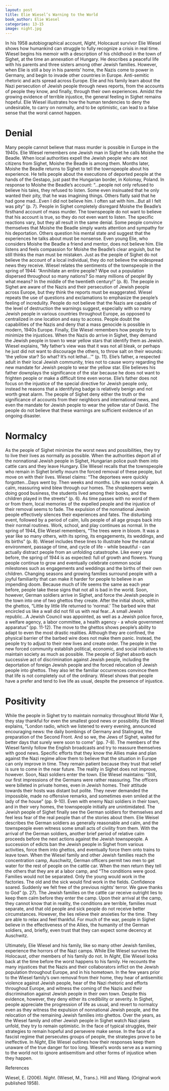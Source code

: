 ```yaml
---
layout: post
title: Elie Wiesel’s Warning to the World
book_author: Elie Wiesel
categories: 13-15
image: night.jpg
---
```


In his 1958 autobiographical account, _Night_, Holocaust survivor Elie Wiesel shows how humankind can struggle to fully recognize a crisis in real time. Wiesel begins his memoir with a description of his childhood in the town of Sighet, at the time an annexation of Hungary. He describes a peaceful life with his parents and three sisters among other Jewish families. However, when Elie is still a boy in his parents’ home, the Nazis come to power in Germany, and begin to invade other countries in Europe. Anti-semitic rhetoric and acts spread across Europe. Elie and his family learn about the Nazi persecution of Jewish people through news reports, from the accounts of people they know, and finally, through their own experiences. Amidst the growing evidence of terrible injustice, the general feeling in Sighet remains hopeful. Elie Wiesel illustrates how the human tendencies to deny the undesirable, to carry on normally, and to be optimistic, can lead to a false sense that the worst cannot happen.

# Denial

Many people cannot believe that mass murder is possible in Europe in the 1940s. Elie Wiesel remembers one Jewish man in Sighet he calls Moishe the Beadle. When local authorities expell the Jewish people who are not citizens from Sighet, Moishe the Beadle is among them. Months later, Moishe the Beadle returns to Sighet to tell the townspeople about his experience. He tells people about the executions of deported people at the hands of the Gestapo, just past the Hungarian border, in Kolomay, Poland. In response to Moishe the Beadle’s account:  “...people not only refused to believe his tales, they refused to listen. Some even insinuated that he only wanted their pity, that he was imagining things. Others flatly said that he had gone mad…Even I did not believe him. I often sat with him…But all I felt was pity” (p. 7). People in Sighet completely disregard Moishe the Beadle’s firsthand account of mass murder. The townspeople do not want to believe that his account is true, so they do not even want to listen. The specific reactions vary, but they all result in the same denial. Some people convince themselves that Moishe the Beadle simply wants attention and sympathy for his deportation. Others question his mental state and suggest that the experiences he talks about must be nonsense. Even young Elie, who considers Moishe the Beadle a friend and mentor, does not believe him. Elie listens and feels compassion for Moishe the Beadle’s clear anguish, but he still thinks the man must be mistaken. Just as the people of Sighet do not believe the account of a local individual, they do not believe the widespread news they receive. Wiesel relates the sentiments of the townspeople in the spring of 1944: “Annihilate an entire people? Wipe out a population dispersed throughout so many nations? So many millions of people! By what means? In the middle of the twentieth century!” (p. 8). The people in Sighet are aware of the Nazis and their persecution of Jewish people across Europe, but they think the reports must be exaggerated. Wiesel repeats the use of questions and exclamations to emphasize the people’s feeling of incredulity. People do not believe that the Nazis are capable of the level of destruction the warnings suggest, especially with so many Jewish people in various countries throughout Europe, as opposed to centralized in one location and easy to access. People doubt the capabilities of the Nazis and deny that a mass genocide is possible in modern, 1940s Europe. Finally, Elie Wiesel remembers how people try to minimize the injustices. When the Nazis do arrive in Sighet, they demand the Jewish people in town to wear yellow stars that identify them as Jewish. Wiesel explains, “My father’s view was that it was not all bleak, or perhaps he just did not want to discourage the others, to throw salt on their wounds: ‘the yellow star? So what? It’s not lethal…’” (p. 11). Elie’s father, a respected adult in their local Jewish community, tries not to cause worry regarding the new mandate for Jewish people to wear the yellow star. Elie believes his father downplays the significance of the star because he does not want to frighten people or make a difficult time even worse. Elie’s father does not focus on the injustice of the special directive for Jewish people only, instead he reasons that a identifying badge is relatively benign and not worth great alarm. The people of Sighet deny either the truth or the significance of accounts from their neighbors and international news, and even the mandate for Jewish people to wear the yellow star of David. The people do not believe that these warnings are sufficient evidence of an ongoing disaster.

# Normalcy

As the people of Sighet minimize the worst news and possibilities, they try to live their lives as normally as possible. When the authorities deport all of the nonnational Jewish people in Sighet, Hungarian police push them into cattle cars and they leave Hungary. Elie Wiesel recalls that the townspeople who remain in Sighet briefly mourn the forced removal of these people, but move on with their lives. Wiesel claims: “The deportees were quickly forgotten…Days went by. Then weeks and months. Life was normal again. A calm, reassuring wind blew through our homes. The shopkeepers were doing good business, the students lived among their books, and the children played in the streets” (p. 6). As time passes with no word of them or from them, local memories of the expelled people and the injustice of their removal seems to fade. The expulsion of the nonnational Jewish people effectively silences their experiences and fates. The disturbing event, followed by a period of calm, lulls people of all age groups back into their normal routines. Work, school, and play continues as normal. In the spring of 1944, Elie Wiesel remembers, “The trees were in bloom. It was a year like so many others, with its spring, its engagements, its weddings, and its births” (p. 8). Wiesel includes these lines to illustrate how the natural environment, passage of time, and cycle of life - while beautiful - can actually distract people from an unfolding catastrophe. Like every year before, the spring of 1944 is as expected: full of growth and flowers. Young people continue to grow and eventually celebrate common social milestones such as engagements and weddings and the births of their own children. Changing seasons and growing families surround people with a joyful familiarity that can make it harder for people to believe in an impending doom. Because much of life seems the same as each year before, people take these signs that not all is bad in the world. Soon, however, German soldiers arrive in Sighet, and force the Jewish people in the town into one of two ghettos they create. After the initial shock, within the ghettos, “Little by little life returned to ‘normal.’ The barbed wire that encircled us like a wall did not fill us with real fear…A small Jewish republic…A Jewish Council was appointed, as well as a Jewish police force, a welfare agency, a labor committee, a health agency - a whole government apparatus” (pp. 11-12). The move to the ghettos shows people’s ability to adapt to even the most drastic realities. Although they are confined, the physical barrier of the barbed wire does not make them panic. Instead, the people try to adjust to their new lives and create order. The people in the new forced community establish political, economic, and social initiatives to maintain society as much as possible. The people of Sighet absorb each successive act of discrimination against Jewish people, including the deportation of foreign Jewish people and the forced relocation of Jewish people into ghettos. They also let the familiar occurrences convince them that life is not completely out of the ordinary. Wiesel shows that people have a prefer and tend to live life as usual, despite   the presence of injustice.

# Positivity

While the people in Sighet try to maintain normalcy throughout World War II, they stay thankful for even the smallest good news or possibility. Elie Wiesel explains, “London radio, which we listened to every evening, announced encouraging news: the daily bombings of Germany and Stalingrad, the preparation of the Second Front. And so we, the Jews of Sighet, waited for better days that surely were soon to come” (pp. 7-8). The members of the Wiesel family follow the English broadcasts and try to reassure themselves with good news. Specific efforts that they know the Allies make and plan against the Nazi regime allow them to believe that the situation in Europe can only improve in time. They remain patient because they trust that relief is sure to come in the near future. The reality in Sighet does not improve, however. Soon, Nazi soldiers enter the town. Elie Wiesel maintains: “Still, our first impressions of the Germans were rather reassuring. The officers were billeted in private homes, even in Jewish homes. Their attitude towards their hosts was distant but polite. They never demanded the impossible, made no offensive remarks, and sometimes even smiled at the lady of the house” (pp. 9-10). Even with enemy Nazi soldiers in their town, and in their very homes, the townspeople initially are unintimidated. The Jewish people of Sighet finally see the German soldiers for themselves and feel less fear of the real people than of the stories about them. Elie Weisel describes the German soldiers as generally reasonable and calm, and the townspeople even witness some small acts of civility from them. With the arrival of the German soldiers, another brief period of relative calm proceeds before the next actions against the Jewish townspeople. A succession of edicts ban the Jewish people in Sighet from various activities, force them into ghettos, and eventually force them onto trains to leave town. When the Wiesel family and other Jewish families reach the concentration camp, Auschwitz, German officers permit two men to get water for the rest of people on the cattle car. When the men return they tell the others that they are at a labor camp, and “The conditions were good. Families would not be separated. Only the young would work in the factories. The old and the sick would find work in the fields. Confidence soared. Suddenly we felt free of the previous nights’ terror. We gave thanks to God” (p. 27). The Jewish families on the cattle car receive outright lies to keep them calm before they enter the camp. Upon their arrival at the camp, they cannot know that in reality, the conditions are terrible, families must separate, and that old people and sick people do not receive better circumstances. However, the lies relieve their anxieties for the time. They are able to relax and feel thankful. For much of the war, people in Sighet believe in the effectiveness of the Allies, the humanity of the German soldiers, and, briefly, even trust that they can expect some decency at Auschwitz.

Ultimately, Elie Wiesel and his family, like so many other Jewish families, experience the horrors of the Nazi camps. While Elie Wiesel survives the Holocaust, other members of his family do not. In _Night_, Elie Wiesel looks back at the time before the worst happens to his family. He recounts the many injustices that the Nazis and their collaborators inflict on the Jewish population throughout Europe, and in his hometown. In the few years prior to the Wiesel family’s own removal from their home, they hear of antisemitic violence against Jewish people, hear of the Nazi rhetoric and efforts throughout Europe, and witness the coming of the Nazis and their discrimination against Jewish people in their own town. Despite this evidence, however, they deny either its credibility or severity. In Sighet, people appreciate the progression of life as usual, and revert to normalcy even as they witness the expulsion of nonnational Jewish people, and the relocation of the remaining Jewish families into ghettos. Over the years, as the Wiesel family and other Jewish people in Sighet watch Nazi plans unfold, they try to remain optimistic. In the face of typical struggles, their strategies to remain hopeful and persevere make sense. In the face of a fascist regime that persecutes groups of people, the strategies prove to be ineffective. In _Night_, Elie Wiesel outlines how their responses keep them unaware of the true danger for too long. Wiesel’s words serve as a warning to the world not to ignore antisemitism and other forms of injustice when they happen.

References

Wiesel, E. (2006). _Night_. (Wiesel, M., Trans.). Hill and Wang. (Original work published 1958).
